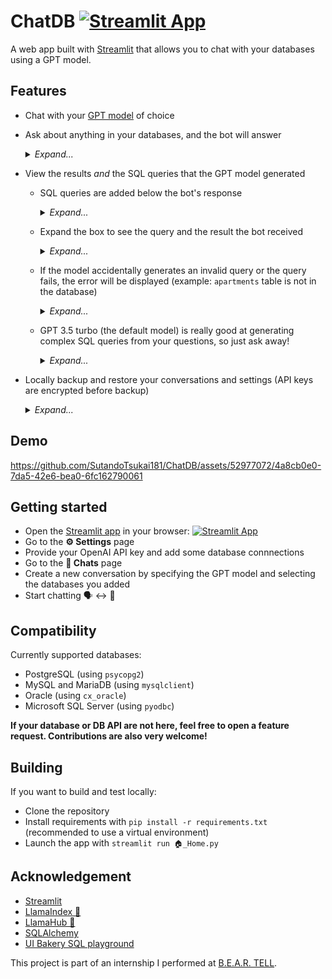 # ChatDB [![Streamlit App](https://static.streamlit.io/badges/streamlit_badge_black_white.svg)](https://chat-db.streamlit.app/)
A web app built with [Streamlit](https://streamlit.io/) that allows you to chat with your databases using a GPT model.

## Features
- Chat with your [GPT model](https://platform.openai.com/docs/models) of choice
- Ask about anything in your databases, and the bot will answer
    <details>
      <summary><i>Expand...</i></summary>

    <img src="https://github.com/SutandoTsukai181/ChatDB/assets/52977072/3487c47f-8f1e-415b-9e42-ad9c5e0c2e13" width="600">
    </details>

- View the results *and* the SQL queries that the GPT model generated
  - SQL queries are added below the bot's response
    <details>
      <summary><i>Expand...</i></summary>

    <img src="https://github.com/SutandoTsukai181/ChatDB/assets/52977072/d0307223-fbe1-405b-bae5-e1c170a15faf" width="600">
    </details>

  - Expand the box to see the query and the result the bot received
    <details>
      <summary><i>Expand...</i></summary>

    <img src="https://github.com/SutandoTsukai181/ChatDB/assets/52977072/1d84dd40-cb69-4abc-b034-522249397176" width="600">
    </details>

  - If the model accidentally generates an invalid query or the query fails, the error will be displayed (example: `apartments` table is not in the database)
    <details>
      <summary><i>Expand...</i></summary>

    <img src="https://github.com/SutandoTsukai181/ChatDB/assets/52977072/7b259881-f22b-426a-a9ef-10030393d5e7" width="600">
    </details>

  - GPT 3.5 turbo (the default model) is really good at generating complex SQL queries from your questions, so just ask away!
    <details>
      <summary><i>Expand...</i></summary>

    <img src="https://github.com/SutandoTsukai181/ChatDB/assets/52977072/c130b1f6-c25c-4afe-8b18-4ee49edef2a1" width="600">
    </details>

- Locally backup and restore your conversations and settings (API keys are encrypted before backup)
  <details>
    <summary><i>Expand...</i></summary>
  
  <img src="https://github.com/SutandoTsukai181/ChatDB/assets/52977072/5277cdcc-52ba-4dd3-8713-9fc4e2b457e7" width="600">
  </details>

## Demo
https://github.com/SutandoTsukai181/ChatDB/assets/52977072/4a8cb0e0-7da5-42e6-bea0-6fc162790061

## Getting started
- Open the [Streamlit app](https://chat-db.streamlit.app/) in your browser: [![Streamlit App](https://static.streamlit.io/badges/streamlit_badge_black_white.svg)](https://chat-db.streamlit.app/)
- Go to the **⚙️ Settings** page
- Provide your OpenAI API key and add some database connnections
- Go to the **🤖 Chats** page
- Create a new conversation by specifying the GPT model and selecting the databases you added
- Start chatting 🗣 ↔️ 🤖

## Compatibility
Currently supported databases:
- PostgreSQL (using `psycopg2`)
- MySQL and MariaDB (using `mysqlclient`)
- Oracle (using `cx_oracle`)
- Microsoft SQL Server (using `pyodbc`)

**If your database or DB API are not here, feel free to open a feature request. Contributions are also very welcome!**

## Building
If you want to build and test locally:
- Clone the repository
- Install requirements with `pip install -r requirements.txt` (recommended to use a virtual environment)
- Launch the app with `streamlit run 🏠_Home.py`

## Acknowledgement
- [Streamlit](https://streamlit.io/)
- [LlamaIndex 🦙](https://www.llamaindex.ai/)
- [LlamaHub 🦙](https://github.com/emptycrown/llama-hub)
- [SQLAlchemy](https://www.sqlalchemy.org/)
- [UI Bakery SQL playground](https://uibakery.io/sql-playground)

This project is part of an internship I performed at [B.E.A.R. TELL](https://beartell.com).
